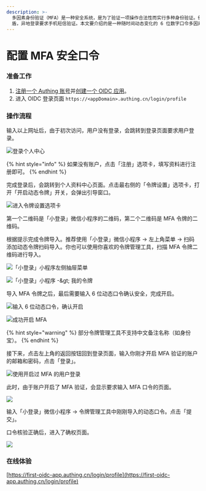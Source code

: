 ```yaml
---
description: >-
  多因素身份验证（MFA）是一种安全系统，是为了验证一项操作合法性而实行多种身份验证。例如银行的 U
  盾，异地登录要求手机短信验证。本文要介绍的是一种随时间动态变化的 6 位数字口令多因素认证。
---
```


# 配置 MFA 安全口令

### 准备工作

1. [注册一个 Authing 账号](https://authing.cn/login)并[创建一个 OIDC 应用](https://docs.authing.cn/authing/advanced/oidc/create-oidc)。
2. 进入 OIDC 登录页面 `https://<appDomain>.authing.cn/login/profile`

### 操作流程

输入以上网址后，由于初次访问，用户没有登录，会跳转到登录页面要求用户登录。

![&#x767B;&#x5F55;&#x4E2A;&#x4EBA;&#x4E2D;&#x5FC3;](../.gitbook/assets/image%20%2867%29.png)

{% hint style="info" %}
如果没有账户，点击「注册」选项卡，填写资料进行注册即可。
{% endhint %}

完成登录后，会跳转到个人资料中心页面。点击最右侧的「令牌设置」选项卡，打开「开启动态令牌」开关，会弹出引导窗口。

![&#x8FDB;&#x5165;&#x4EE4;&#x724C;&#x8BBE;&#x7F6E;&#x9009;&#x9879;&#x5361;](../.gitbook/assets/image%20%28270%29.png)

第一个二维码是「小登录」微信小程序的二维码，第二个二维码是 MFA 令牌的二维码。

根据提示完成令牌导入。推荐使用「小登录」微信小程序 -&gt; 左上角菜单 -&gt; 扫码添加动态令牌扫码导入。你也可以使用你喜欢的令牌管理工具，扫描 MFA 令牌二维码进行导入。

![&#x300C;&#x5C0F;&#x767B;&#x5F55;&#x300D;&#x5C0F;&#x7A0B;&#x5E8F;&#x5DE6;&#x4FA7;&#x62BD;&#x5C49;&#x83DC;&#x5355;](../.gitbook/assets/image%20%2821%29.png)

![&#x300C;&#x5C0F;&#x767B;&#x5F55;&#x300D;&#x5C0F;&#x7A0B;&#x5E8F; -&amp;gt; &#x6211;&#x7684;&#x4EE4;&#x724C;](../.gitbook/assets/image%20%2811%29.png)

导入 MFA 令牌之后，最后需要输入 6 位动态口令确认安全，完成开启。

![&#x8F93;&#x5165; 6 &#x4F4D;&#x52A8;&#x6001;&#x53E3;&#x4EE4;&#xFF0C;&#x786E;&#x8BA4;&#x5F00;&#x542F;](../.gitbook/assets/image%20%2827%29.png)

![&#x6210;&#x529F;&#x5F00;&#x542F; MFA](../.gitbook/assets/image%20%2850%29.png)

{% hint style="warning" %}
部分令牌管理工具不支持中文备注名称（如身份宝）。
{% endhint %}

接下来，点击左上角的返回按钮回到登录页面，输入你刚才开启 MFA 验证的账户的邮箱和密码，点击「登录」。

![&#x4F7F;&#x7528;&#x5F00;&#x542F;&#x8FC7; MFA &#x7684;&#x7528;&#x6237;&#x767B;&#x5F55;](../.gitbook/assets/image%20%28334%29.png)

此时，由于账户开启了 MFA 验证，会显示要求输入 MFA 口令的页面。

![](../.gitbook/assets/image%20%28325%29.png)

输入「小登录」微信小程序 -&gt; 令牌管理工具中刚刚导入的动态口令。点击「提交」。

口令核验正确后，进入了确权页面。

![](../.gitbook/assets/image%20%28232%29.png)

### 在线体验

[https://first-oidc-app.authing.cn/login/profile](https://first-oidc-app.authing.cn/login/profile)

